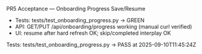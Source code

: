 PR5 Acceptance — Onboarding Progress Save/Resume
- Tests: tests/test_onboarding_progress.py → GREEN
- API: GET/PUT /api/onboarding/progress working (manual curl verified)
- UI: resume after hard refresh OK; skip/completed interplay OK

Tests: tests/test_onboarding_progress.py → PASS at 2025-09-10T11:45:24Z
